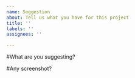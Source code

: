 ```yaml
---
name: Suggestion
about: Tell us what you have for this project
title: ''
labels: ''
assignees: ''

---
```


#What are you suggesting?

#Any screenshot?
